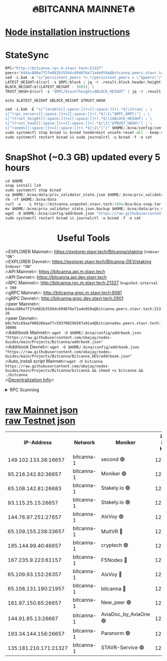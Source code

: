 <h1 align="center"> 🔥BITCANNA MAINNET🔥</h1>


[Node installation instructions](https://github.com/obajay/nodes-Guides/tree/main/Projects/Bitcanna)
=

# StateSync
```python
RPC="http://bitcanna.rpc.m.stavr.tech:21327"
peers="644ac886e7f2fe082b3556dc694076e71a4e959a@bitcanna.peers.stavr.tech:21326"
sed -i.bak -e "s/^persistent_peers *=.*/persistent_peers = \"$peers\"/" $HOME/.bcna/config/config.toml
LATEST_HEIGHT=$(curl -s $RPC/block | jq -r .result.block.header.height); \
BLOCK_HEIGHT=$((LATEST_HEIGHT - 500)); \
TRUST_HASH=$(curl -s "$RPC/block?height=$BLOCK_HEIGHT" | jq -r .result.block_id.hash)

echo $LATEST_HEIGHT $BLOCK_HEIGHT $TRUST_HASH

sed -i.bak -E "s|^(enable[[:space:]]+=[[:space:]]+).*$|\1true| ; \
s|^(rpc_servers[[:space:]]+=[[:space:]]+).*$|\1\"$RPC,$RPC\"| ; \
s|^(trust_height[[:space:]]+=[[:space:]]+).*$|\1$BLOCK_HEIGHT| ; \
s|^(trust_hash[[:space:]]+=[[:space:]]+).*$|\1\"$TRUST_HASH\"| ; \
s|^(seeds[[:space:]]+=[[:space:]]+).*$|\1\"\"|" $HOME/.bcna/config/config.toml
sudo systemctl stop bcnad && bcnad tendermint unsafe-reset-all --keep-addr-book
sudo systemctl restart bcnad && sudo journalctl -u bcnad -f -o cat
```
# SnapShot (~0.3 GB) updated every 5 hours
```python
cd $HOME
snap install lz4
sudo systemctl stop bcnad
cp $HOME/.bcna/data/priv_validator_state.json $HOME/.bcna/priv_validator_state.json.backup
rm -rf $HOME/.bcna/data
curl -o - -L http://bitcanna.snapshot.stavr.tech:1004/bca/bca-snap.tar.lz4 | lz4 -c -d - | tar -x -C $HOME/.bcna --strip-components 2
mv $HOME/.bcna/priv_validator_state.json.backup $HOME/.bcna/data/priv_validator_state.json
wget -O $HOME/.bcna/config/addrbook.json "https://raw.githubusercontent.com/obajay/nodes-Guides/main/Projects/Bitcanna/addrbook.json"
sudo systemctl restart bcnad && journalctl -u bcnad -f -o cat
```

 <h1 align="center"> Useful Tools</h1>

🔥EXPLORER Mainnet🔥:    https://explorer.stavr.tech/Bitcanna/staking          `Indexer "ON"` \
🔥EXPLORER Devnet🔥:     https://explorer.stavr.tech/Bitcanna-DEV/staking     `Indexer "ON"` \
🔥API Mainnet🔥:         https://bitcanna.api.m.stavr.tech \
🔥API Devnet🔥:          https://bitcanna.api.dev.stavr.tech \
🔥RPC Mainnet🔥:         http://bitcanna.rpc.m.stavr.tech:21327         `Snapshot-interval = 300` \
🔥gRPC Mainnet🔥:        http://bitcanna.grpc.m.stavr.tech:9081 \
🔥gRPC Devnet🔥:         http://bitcanna.grpc.dev.stavr.tech:2901 \
🔥peer Mainnet🔥:        `644ac886e7f2fe082b3556dc694076e71a4e959a@bitcanna.peers.stavr.tech:21326` \
🔥peer Devnet🔥:         `b0c7e5c69aaf00626baaf7c59370029b587a91a4@bitcannadev.peers.stavr.tech:30006` \
🔥Addrbook Mainnet🔥:    ```wget -O $HOME/.bcna/config/addrbook.json "https://raw.githubusercontent.com/obajay/nodes-Guides/main/Projects/Bitcanna/addrbook.json"``` \
🔥Addrbook Devnet🔥:    ```wget -O $HOME/.bcna/config/addrbook.json "https://raw.githubusercontent.com/obajay/nodes-Guides/main/Projects/Bitcanna/Bitcanna_DEV/addrbook.json"``` \
🔥Auto_install script Mainnet🔥:```wget -O bitcanna https://raw.githubusercontent.com/obajay/nodes-Guides/main/Projects/Bitcanna/bitcanna && chmod +x bitcanna && ./bitcanna``` \
🔥[Decentralization Info](https://github.com/obajay/StateSync-snapshots/tree/main/Projects/Bitcanna/Decentralization)🔥


<details>
<summary>RPC Scanning</summary>

<h2 align="center"> We scan nodes in real time every 4 hours. And we provide the final result of RPC endpoints.
We cannot influence the operation of these nodes in any way. </h2>


```python
If Voting Power is higher than 0 --> then the Node is a validator of the network and may be subject to attack and be a potential threat to the chain.
```
```python
We marked such validators with a red symbol
```

</details>

[raw Mainnet json](https://rpc-check.bcam.stavr.tech/bcam/rpc-bcam-result.json) \
[raw Testnet json](https://github.com/obajay/StateSync-snapshots/tree/main/Projects/Bitcanna/Rpc-Check-Testnet)
=



<table><tr><th>IP-Address</th><th>Network</th><th>Moniker</th><th>Latest Block Height</th><th>Earliest Block Height</th><th>Catching Up</th><th>Tx Index</th><th>Voting Power</th><th>Scan Time</th></tr><tr><td>149.102.133.38:16657</td><td>bitcanna-1</td><td>second 🟢</td><td>12277354</td><td>1</td><td>False</td><td>on</td><td>0</td><td>2024-01-24T21:47:32.306098807UTC</td></tr><tr><td>95.216.242.82:36657</td><td>bitcanna-1</td><td>Moniker 🟢</td><td>12277344</td><td>5776907</td><td>False</td><td>on</td><td>0</td><td>2024-01-24T21:46:36.232484948UTC</td></tr><tr><td>65.108.142.81:26683</td><td>bitcanna-1</td><td>Stakely.io 🟢</td><td>12277348</td><td>6152001</td><td>False</td><td>on</td><td>0</td><td>2024-01-24T21:46:56.150067907UTC</td></tr><tr><td>93.115.25.15:26657</td><td>bitcanna-1</td><td>Stakely.io 🟢</td><td>12277346</td><td>6520001</td><td>False</td><td>on</td><td>0</td><td>2024-01-24T21:46:49.670079960UTC</td></tr><tr><td>144.76.97.251:27657</td><td>bitcanna-1</td><td>AlxVoy 🟢</td><td>12277352</td><td>8805201</td><td>False</td><td>on</td><td>0</td><td>2024-01-24T21:47:21.699997555UTC</td></tr><tr><td>65.109.155.238:33657</td><td>bitcanna-1</td><td>MultVR 🔴</td><td>12277349</td><td>9933415</td><td>False</td><td>on</td><td>351801</td><td>2024-01-24T21:47:03.156896080UTC</td></tr><tr><td>185.144.99.40:46657</td><td>bitcanna-1</td><td>cryptech 🟢</td><td>12277343</td><td>11528001</td><td>False</td><td>on</td><td>0</td><td>2024-01-24T21:46:31.761519922UTC</td></tr><tr><td>167.235.9.223:61157</td><td>bitcanna-1</td><td>F5Nodes 🔴</td><td>12277349</td><td>12084001</td><td>False</td><td>on</td><td>570</td><td>2024-01-24T21:47:05.441431902UTC</td></tr><tr><td>65.109.93.152:26357</td><td>bitcanna-1</td><td>AlxVoy 🔴</td><td>12277354</td><td>12109301</td><td>False</td><td>on</td><td>1391724</td><td>2024-01-24T21:47:32.939966402UTC</td></tr><tr><td>65.108.131.190:21957</td><td>bitcanna-1</td><td>bitcanna 🔴</td><td>12277350</td><td>12177350</td><td>False</td><td>on</td><td>409232</td><td>2024-01-24T21:47:07.968195398UTC</td></tr><tr><td>161.97.150.65:26657</td><td>bitcanna-1</td><td>New_peer 🟢</td><td>12277348</td><td>12254001</td><td>False</td><td>on</td><td>0</td><td>2024-01-24T21:46:56.527512096UTC</td></tr><tr><td>144.91.65.13:26667</td><td>bitcanna-1</td><td>AviaDoc_by_AviaOne 🟢</td><td>12277351</td><td>12263001</td><td>False</td><td>on</td><td>0</td><td>2024-01-24T21:47:16.875647200UTC</td></tr><tr><td>193.34.144.156:26657</td><td>bitcanna-1</td><td>Paranorm 🟢</td><td>12277350</td><td>12271301</td><td>False</td><td>on</td><td>0</td><td>2024-01-24T21:47:08.296406522UTC</td></tr><tr><td>135.181.210.171:21327</td><td>bitcanna-1</td><td>STAVR-Service 🟢</td><td>12277352</td><td>12276001</td><td>False</td><td>on</td><td>0</td><td>2024-01-24T21:47:21.389222528UTC</td></tr></table>
